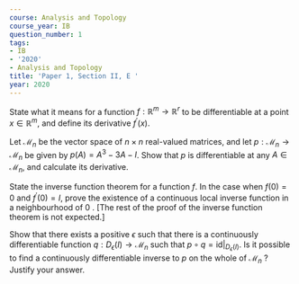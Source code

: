 ```yaml
---
course: Analysis and Topology
course_year: IB
question_number: 1
tags:
- IB
- '2020'
- Analysis and Topology
title: 'Paper 1, Section II, E '
year: 2020
---
```




State what it means for a function $f: \mathbb{R}^{m} \rightarrow \mathbb{R}^{r}$ to be differentiable at a point $x \in \mathbb{R}^{m}$, and define its derivative $f^{\prime}(x) .$

Let $\mathcal{M}_{n}$ be the vector space of $n \times n$ real-valued matrices, and let $p: \mathcal{M}_{n} \rightarrow \mathcal{M}_{n}$ be given by $p(A)=A^{3}-3 A-I$. Show that $p$ is differentiable at any $A \in \mathcal{M}_{n}$, and calculate its derivative.

State the inverse function theorem for a function $f$. In the case when $f(0)=0$ and $f^{\prime}(0)=I$, prove the existence of a continuous local inverse function in a neighbourhood of 0 . [The rest of the proof of the inverse function theorem is not expected.]

Show that there exists a positive $\epsilon$ such that there is a continuously differentiable function $q: D_{\epsilon}(I) \rightarrow \mathcal{M}_{n}$ such that $p \circ q=\left.\mathrm{id}\right|_{D_{\epsilon}(I)}$. Is it possible to find a continuously differentiable inverse to $p$ on the whole of $\mathcal{M}_{n}$ ? Justify your answer.